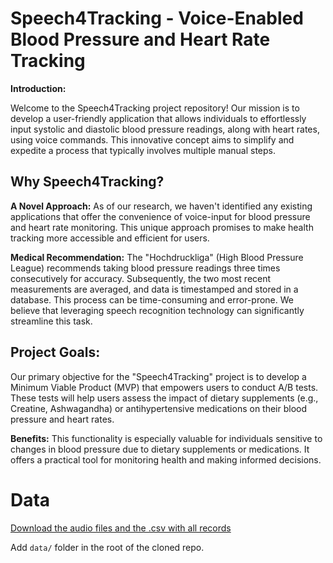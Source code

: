 # Speech4Tracking - Voice-Enabled Blood Pressure and Heart Rate Tracking

**Introduction:**

Welcome to the Speech4Tracking project repository! Our mission is to develop a user-friendly application that allows individuals to effortlessly input systolic and diastolic blood pressure readings, along with heart rates, using voice commands. This innovative concept aims to simplify and expedite a process that typically involves multiple manual steps.

## Why Speech4Tracking?

**A Novel Approach:**
As of our research, we haven't identified any existing applications that offer the convenience of voice-input for blood pressure and heart rate monitoring. This unique approach promises to make health tracking more accessible and efficient for users.

**Medical Recommendation:**
The "Hochdruckliga" (High Blood Pressure League) recommends taking blood pressure readings three times consecutively for accuracy. Subsequently, the two most recent measurements are averaged, and data is timestamped and stored in a database. This process can be time-consuming and error-prone. We believe that leveraging speech recognition technology can significantly streamline this task.

## Project Goals:

Our primary objective for the "Speech4Tracking" project is to develop a Minimum Viable Product (MVP) that empowers users to conduct A/B tests. These tests will help users assess the impact of dietary supplements (e.g., Creatine, Ashwagandha) or antihypertensive medications on their blood pressure and heart rates.

**Benefits:**
This functionality is especially valuable for individuals sensitive to changes in blood pressure due to dietary supplements or medications. It offers a practical tool for monitoring health and making informed decisions.

# Data

[Download the audio files and the .csv with all records](https://drive.google.com/drive/folders/1V4Sl7uX1fLgl_33LURMZB8s6KQ1fqgc5?usp=sharing)

Add `data/` folder in the root of the cloned repo.